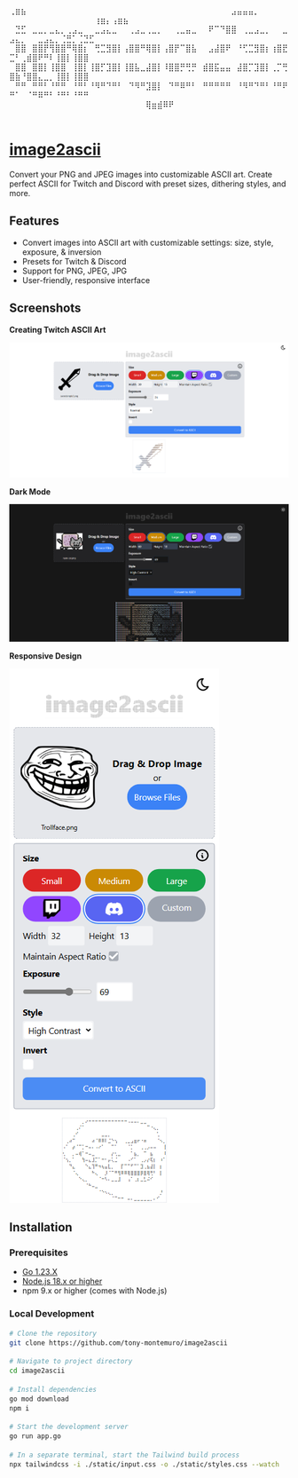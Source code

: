 ⢀⣶⣦⠀⠀⠀⠀⠀⠀⠀⠀⠀⠀⠀⠀⠀⠀⠀⠀⠀⠀⠀⠀⠀⠀⠀⠀⠀⠀⠀⠀⠀⠀⠀⠀⠀⠀⠀⠀⣠⣤⣤⣤⡀⠀⠀⠀⠀⠀⠀⠀⠀⠀⠀⠀⠀⠀⠀⠀⠀⠀⠀⠀⠀⢰⣶⡄⢠⣶⣦
⠀⣙⣋⠀⣀⣀⡀⣀⣄⡀⢀⣠⣀⠀⠀⣀⣠⣄⣀⠀⠀⢀⣠⣀⢀⣀⡀⠀⠀⢀⣀⣤⣀⠀⠀⠟⠉⠙⣿⣿⠀⢀⣀⣠⣀⡀⠀⠀⣀⣠⣄⡀⠀⠀⣀⣠⣄⡀⢈⣛⡁⢈⣙⣋
⠀⣿⣿⠀⣿⣿⡟⢻⣿⣿⠛⢿⣿⡆⠀⢛⣉⣻⣿⡇⢠⣿⣿⠛⢿⣿⡇⢠⣿⡟⠉⣿⣧⠀⠀⣠⣼⣿⠟⠀⠘⢋⣉⣻⣿⡆⢰⣿⣟⣉⠃⢀⣾⣿⠟⠛⠇⢸⣿⡇⢸⣿⣿
⠀⣿⣿⠀⣿⣿⡇⢸⣿⣿⠀⢸⣿⡇⢸⣿⡋⣹⣿⡇⢸⣿⣧⣀⣼⣿⡇⠸⣿⣿⡛⢛⡛⠀⣾⣿⣯⣤⣤⠀⣼⣿⡉⣹⣿⡇⢀⡉⢛⣿⣷⠘⣿⣿⣄⣀⡀⢸⣿⡇⢸⣿⣿
⠀⠛⠛⠀⠛⠛⠃⠘⠛⠛⠀⠘⠛⠃⠘⠻⠛⠙⠛⠃⠀⠙⠻⠛⣹⣿⡇⠀⠙⠛⠿⠛⠃⠀⠛⠛⠛⠛⠛⠀⠘⠻⠛⠙⠛⠃⠘⠛⠟⠛⠁⠀⠈⠛⠿⠛⠃⠘⠛⠃⠘⠛⠛
⠀⠀⠀⠀⠀⠀⠀⠀⠀⠀⠀⠀⠀⠀⠀⠀⠀⠀⠀⠀⠀⠀⠀⠀⢿⣶⣾⠿⠟⠀⠀⠀⠀⠀⠀⠀⠀⠀⠀⠀⠀⠀⠀⠀⠀⠀⠀⠀⠀⠀⠀⠀⠀⠀⠀⠀⠀⠀⠀⠀⠀⠀⠀⠀⠀⠀

# [image2ascii](https://image2ascii.com/)

Convert your PNG and JPEG images into customizable ASCII art. Create perfect ASCII for Twitch and Discord with preset sizes, dithering styles, and more.

## Features

- Convert images into ASCII art with customizable settings: size, style, exposure, & inversion
- Presets for Twitch & Discord
- Support for PNG, JPEG, JPG
- User-friendly, responsive interface

## Screenshots

**Creating Twitch ASCII Art**

![Creating Twitch ASCII Art Image](./assets/ss_1.png)

**Dark Mode**

![Dark Mode Image](./assets/ss_2.png)

**Responsive Design**

![Resonsive Design Image](./assets/ss_3.png)

## Installation

### Prerequisites
- [Go 1.23.X](https://go.dev/dl/)
- [Node.js 18.x or higher](https://nodejs.org/en/download)
- npm 9.x or higher (comes with Node.js)

### Local Development

```bash
# Clone the repository
git clone https://github.com/tony-montemuro/image2ascii

# Navigate to project directory
cd image2ascii

# Install dependencies
go mod download
npm i

# Start the development server
go run app.go

# In a separate terminal, start the Tailwind build process
npx tailwindcss -i ./static/input.css -o ./static/styles.css --watch
